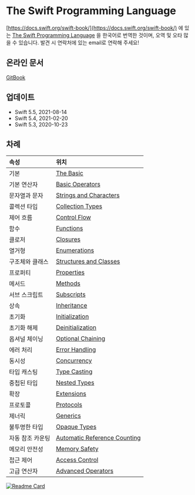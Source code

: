 # The Swift Programming Language

[https://docs.swift.org/swift-book/](https://docs.swift.org/swift-book/) 에 있는 [The Swift Programming Language](https://docs.swift.org/swift-book/) 을 한국어로 번역한 것이며, 오역 및 오타 많을 수 있습니다. 발견 시 연락처에 있는 email로 연락해 주세요!

## 온라인 문서

[GitBook](https://bbiguduk.gitbook.io/swift)

## 업데이트

* Swift 5.5, 2021-08-14
* Swift 5.4, 2021-02-20
* Swift 5.3, 2020-10-23

## 차례

| 속성 | 위치 |
| :--- | :--- |
| 기본 | [The Basic](https://github.com/bbiguduk/Swift_language_guide_kr/blob/master/language-guide-1/the-basics.md) |
| 기본 연산자 | [Basic Operators](https://github.com/bbiguduk/Swift_language_guide_kr/blob/master/language-guide-1/basic-operators.md) |
| 문자열과 문자 | [Strings and Characters](https://github.com/bbiguduk/Swift_language_guide_kr/blob/master/language-guide-1/strings-and-characters.md) |
| 콜렉션 타입 | [Collection Types](https://github.com/bbiguduk/Swift_language_guide_kr/blob/master/language-guide-1/collection-types.md) |
| 제어 흐름 | [Control Flow](https://github.com/bbiguduk/Swift_language_guide_kr/blob/master/language-guide-1/control-flow.md) |
| 함수 | [Functions](https://github.com/bbiguduk/Swift_language_guide_kr/blob/master/language-guide-1/functions.md) |
| 클로저 | [Closures](https://github.com/bbiguduk/Swift_language_guide_kr/blob/master/language-guide-1/closures.md) |
| 열거형 | [Enumerations](https://github.com/bbiguduk/Swift_language_guide_kr/blob/master/language-guide-1/enumerations.md) |
| 구조체와 클래스 | [Structures and Classes](https://github.com/bbiguduk/Swift_language_guide_kr/blob/master/language-guide-1/structures-and-classes.md) |
| 프로퍼티 | [Properties](https://github.com/bbiguduk/Swift_language_guide_kr/blob/master/language-guide-1/properties.md) |
| 메서드 | [Methods](https://github.com/bbiguduk/Swift_language_guide_kr/blob/master/language-guide-1/methods.md) |
| 서브 스크립트 | [Subscripts](https://github.com/bbiguduk/Swift_language_guide_kr/blob/master/language-guide-1/subscripts.md) |
| 상속 | [Inheritance](https://github.com/bbiguduk/Swift_language_guide_kr/blob/master/language-guide-1/inheritance.md) |
| 초기화 | [Initialization](https://github.com/bbiguduk/Swift_language_guide_kr/blob/master/language-guide-1/initialization.md) |
| 초기화 해제 | [Deinitialization](https://github.com/bbiguduk/Swift_language_guide_kr/blob/master/language-guide-1/deinitialization.md) |
| 옵셔널 체이닝 | [Optional Chaining](https://github.com/bbiguduk/Swift_language_guide_kr/blob/master/language-guide-1/optional-chaining.md) |
| 에러 처리 | [Error Handling](https://github.com/bbiguduk/Swift_language_guide_kr/blob/master/language-guide-1/error-handling.md) |
| 동시성 | [Concurrency](language-guide-1/concurrency.md) |
| 타입 캐스팅 | [Type Casting](https://github.com/bbiguduk/Swift_language_guide_kr/blob/master/language-guide-1/type-casting.md) |
| 중첩된 타입 | [Nested Types](https://github.com/bbiguduk/Swift_language_guide_kr/blob/master/language-guide-1/nested-types.md) |
| 확장 | [Extensions](https://github.com/bbiguduk/Swift_language_guide_kr/blob/master/language-guide-1/extensions.md) |
| 프로토콜 | [Protocols](https://github.com/bbiguduk/Swift_language_guide_kr/blob/master/language-guide-1/protocols.md) |
| 제너릭 | [Generics](https://github.com/bbiguduk/Swift_language_guide_kr/blob/master/language-guide-1/generics.md) |
| 불투명한 타입 | [Opaque Types](https://github.com/bbiguduk/Swift_language_guide_kr/blob/master/language-guide-1/opaque-types.md) |
| 자동 참조 카운팅 | [Automatic Reference Counting](https://github.com/bbiguduk/Swift_language_guide_kr/blob/master/language-guide-1/automatic-reference-counting.md) |
| 메모리 안전성 | [Memory Safety](https://github.com/bbiguduk/Swift_language_guide_kr/blob/master/language-guide-1/memory-safety.md) |
| 접근 제어 | [Access Control](https://github.com/bbiguduk/Swift_language_guide_kr/blob/master/language-guide-1/access-control.md) |
| 고급 연산자 | [Advanced Operators](https://github.com/bbiguduk/Swift_language_guide_kr/blob/master/language-guide-1/advanced-operators.md) |

[![Readme Card](https://github-readme-stats.vercel.app/api/pin/?username=anuraghazra&repo=github-readme-stats)](https://github.com/anuraghazra/github-readme-stats)
